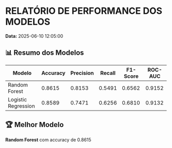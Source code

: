 # RELATÓRIO DE PERFORMANCE DOS MODELOS

**Data:** 2025-06-10 12:05:00

## 📊 Resumo dos Modelos

| Modelo | Accuracy | Precision | Recall | F1-Score | ROC-AUC |
|--------|----------|-----------|--------|----------|----------|
| Random Forest | 0.8615 | 0.8153 | 0.5491 | 0.6562 | 0.9152 |
| Logistic Regression | 0.8589 | 0.7471 | 0.6256 | 0.6810 | 0.9132 |

## 🏆 Melhor Modelo

**Random Forest** com accuracy de 0.8615

